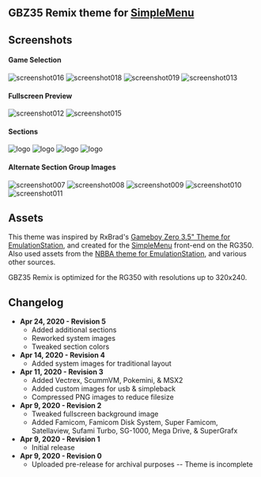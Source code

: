 GBZ35 Remix theme for [SimpleMenu](https://github.com/fgl82/simplemenu)
---

## Screenshots


#### Game Selection

![screenshot016](https://user-images.githubusercontent.com/14294487/80256292-23846a00-8644-11ea-96dd-3f1ee23838e7.png) ![screenshot018](https://user-images.githubusercontent.com/14294487/80256293-241d0080-8644-11ea-8113-b15b70ce3c65.png)
![screenshot019](https://user-images.githubusercontent.com/14294487/80256294-241d0080-8644-11ea-9b82-fd5823c1aecf.png) ![screenshot013](https://user-images.githubusercontent.com/14294487/80256350-3ac35780-8644-11ea-8221-edb8cc5d4068.png)

#### Fullscreen Preview

![screenshot012](https://user-images.githubusercontent.com/14294487/80255838-5a0db500-8643-11ea-9482-7be641792332.png) ![screenshot015](https://user-images.githubusercontent.com/14294487/80256054-b5d83e00-8643-11ea-92ec-3419fe3cfd63.png)

#### Sections

![logo](https://user-images.githubusercontent.com/14294487/80256603-9beb2b00-8644-11ea-99c9-6995a66afc53.png) ![logo](https://user-images.githubusercontent.com/14294487/80256613-9f7eb200-8644-11ea-8f41-8473b00e6cff.png)
![logo](https://user-images.githubusercontent.com/14294487/80256620-a60d2980-8644-11ea-84bc-b384aaa5dca4.png) ![logo](https://user-images.githubusercontent.com/14294487/80256650-bcb38080-8644-11ea-985d-fbb1f1d2c303.png)

#### Alternate Section Group Images

![screenshot007](https://user-images.githubusercontent.com/14294487/80255679-0733fd80-8643-11ea-8c9f-73cefad52578.png) ![screenshot008](https://user-images.githubusercontent.com/14294487/80255685-0bf8b180-8643-11ea-9379-24b2c1c167c3.png)
![screenshot009](https://user-images.githubusercontent.com/14294487/80255687-0d29de80-8643-11ea-84b3-6df4b85fe8de.png) ![screenshot010](https://user-images.githubusercontent.com/14294487/80255689-0e5b0b80-8643-11ea-9db7-2f9452a99787.png)
![screenshot011](https://user-images.githubusercontent.com/14294487/80255694-10bd6580-8643-11ea-98ef-0f0eb7ec6a44.png)

## Assets
This theme was inspired by RxBrad's [Gameboy Zero 3.5" Theme for EmulationStation](https://github.com/rxbrad/es-theme-gbz35), and created for the [SimpleMenu](https://github.com/fgl82/simplemenu) front-end on the RG350. Also used assets from the [NBBA theme for EmulationStation](https://github.com/RetroPie/es-theme-nbba), and various other sources.

GBZ35 Remix is optimized for the RG350 with resolutions up to 320x240.

**Changelog**
---
* **Apr 24, 2020 - Revision 5**
  * Added additional sections
  * Reworked system images
  * Tweaked section colors
* **Apr 14, 2020 - Revision 4**
  * Added system images for traditional layout
* **Apr 11, 2020 - Revision 3**
  * Added Vectrex, ScummVM, Pokemini, & MSX2
  * Added custom images for usb & simpleback
  * Compressed PNG images to reduce filesize
* **Apr 9, 2020 - Revision 2**
  * Tweaked fullscreen background image
  * Added Famicom, Famicom Disk System, Super Famicom, Satellaview, Sufami Turbo, SG-1000, Mega Drive, & SuperGrafx
* **Apr 9, 2020 - Revision 1**
  * Initial release
* **Apr 9, 2020 - Revision 0**
  * Uploaded pre-release for archival purposes -- Theme is incomplete
